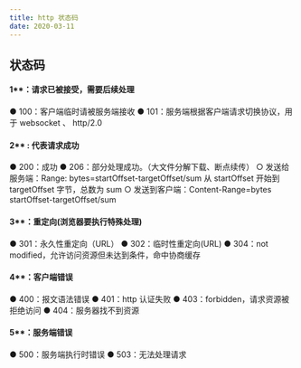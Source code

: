 ```yaml
---
title: http 状态码
date: 2020-03-11
---
```


## 状态码

#### 1\*\*：请求已被接受，需要后续处理

● 100：客户端临时请被服务端接收
● 101：服务端根据客户端请求切换协议，用于 websocket 、 http/2.0

#### 2\*\* : 代表请求成功

● 200：成功
● 206：部分处理成功。（大文件分解下载、断点续传）
○ 发送给服务端：Range: bytes=startOffset-targetOffset/sum 从 startOffset 开始到 targetOffset 字节，总数为 sum
○ 发送到客户端：Content-Range=bytes startOffset-targetOffset/sum

#### 3\*\*：重定向(浏览器要执行特殊处理)

● 301：永久性重定向（URL）
● 302：临时性重定向(URL)
● 304：not modified，允许访问资源但未达到条件，命中协商缓存

#### 4\*\*：客户端错误

● 400：报文语法错误
● 401：http 认证失败
● 403：forbidden，请求资源被拒绝访问
● 404：服务器找不到资源

#### 5\*\*：服务端错误

● 500：服务端执行时错误
● 503：无法处理请求
